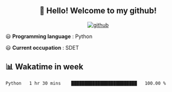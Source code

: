 <h2 align="center">👋 Hello! Welcome to my github! </h2>
<p align="center">
  <a href="https://github.com/usergwen"><img src="https://img.shields.io/badge/GitHub-24292e" alt="github"></a>
</p>

😃 **Programming language** : Python

😃 **Current occupation** : SDET

## 📊 Wakatime in week

<!--START_SECTION:waka-->
```text
Python   1 hr 30 mins    █████████████████████████   100.00 % 
```
<!--END_SECTION:waka-->





